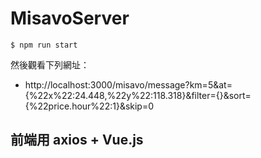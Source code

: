 # MisavoServer

```
$ npm run start
```

然後觀看下列網址：

* http://localhost:3000/misavo/message?km=5&at={%22x%22:24.448,%22y%22:118.318}&filter={}&sort={%22price.hour%22:1}&skip=0

## 前端用 axios + Vue.js


